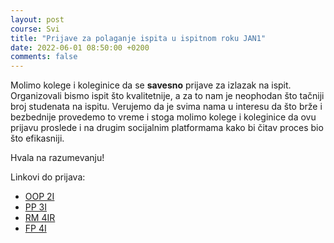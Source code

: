 ```yaml
---
layout: post
course: Svi
title: "Prijave za polaganje ispita u ispitnom roku JAN1"
date: 2022-06-01 08:50:00 +0200
comments: false
---
```


Molimo kolege i koleginice da se **savesno** prijave za izlazak na ispit. 
Organizovali bismo ispit što kvalitetnije, a za to nam je neophodan što 
tačniji broj studenata na ispitu. Verujemo da je svima nama u interesu da 
što brže i bezbednije provedemo to vreme i stoga molimo kolege i koleginice 
da ovu prijavu proslede i na drugim socijalnim platformama kako bi čitav 
proces bio što efikasniji.

Hvala na razumevanju!

Linkovi do prijava:
 - [OOP 2I](https://forms.gle/KMzqsS5Mq9uGPJ9j7)
 - [PP 3I](https://forms.gle/NQjv1RhEbAnVpA6s7)
 - [RM 4IR](https://forms.gle/TvT2QPPazpKkjsTt9)
 - [FP 4I](https://forms.gle/zE9BE4cqdgXJJbdr5)

